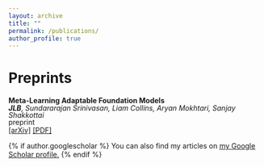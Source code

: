 ```yaml
---
layout: archive
title: ""
permalink: /publications/
author_profile: true
---
```


Preprints
======

**Meta-Learning Adaptable Foundation Models**<br>
<span style="line-height: 1;">***JLB**, Sundararajan Srinivasan, Liam Collins, Aryan Mokhtari, Sanjay Shakkottai*</span><br>
<span style="line-height: 1;">preprint</span><br>
<span style="line-height: 1;">[[arXiv]](https://arxiv.org/abs/2410.22264)</span> [[PDF]](files/Meta_Learning_for_LORA_personal.pdf)

{% if author.googlescholar %}
  You can also find my articles on <u><a href="{{author.googlescholar}}">my Google Scholar profile</a>.</u>
{% endif %}

<!--{% include base_path %}
{% for post in site.publications reversed %}
  {% include archive-single.html %}
{% endfor %}-->
